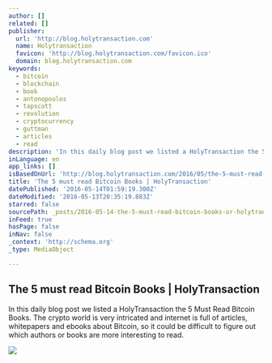 ```yaml
---
author: []
related: []
publisher:
  url: 'http://blog.holytransaction.com'
  name: Holytransaction
  favicon: 'http://blog.holytransaction.com/favicon.ico'
  domain: blog.holytransaction.com
keywords:
  - bitcoin
  - blockchain
  - book
  - antonopoulos
  - tapscott
  - revolution
  - cryptocurrency
  - guttman
  - articles
  - read
description: 'In this daily blog post we listed a HolyTransaction the 5 Must Read Bitcoin Books. The crypto world is very intricated and internet is full of articles, whitepapers and ebooks about Bitcoin, so it could be difficult to figure out which authors or books are more interesting to read.'
inLanguage: en
app_links: []
isBasedOnUrl: 'http://blog.holytransaction.com/2016/05/the-5-must-read-bitcoin-books.html'
title: 'The 5 must read Bitcoin Books | HolyTransaction'
datePublished: '2016-05-14T01:59:19.300Z'
dateModified: '2016-05-13T20:35:19.883Z'
starred: false
sourcePath: _posts/2016-05-14-the-5-must-read-bitcoin-books-or-holytransaction.md
inFeed: true
hasPage: false
inNav: false
_context: 'http://schema.org'
_type: MediaObject

---
```

<article style=""><h1>The 5 must read Bitcoin Books | HolyTransaction</h1><p>In this daily blog post we listed a HolyTransaction the 5 Must Read Bitcoin Books. The crypto world is very intricated and internet is full of articles, whitepapers and ebooks about Bitcoin, so it could be difficult to figure out which authors or books are more interesting to read.</p><img src="https://3.bp.blogspot.com/-BL-jjBcHMzc/VzYYSV1gyCI/AAAAAAAAAc8/rUz9ay6mLx8Yiy1JJQPUfB_NO9XD_BUPACLcB/w1200-h630-p-nu/BlockchainRevolution.jpg" /></article>